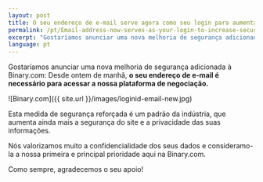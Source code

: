 ```yaml
---
layout: post
title: O seu endereço de e-mail serve agora como seu login para aumentar a segurança
permalink: /pt/Email-address-now-serves-as-your-login-to-increase-security/
excerpt: "Gostaríamos anunciar uma nova melhoria de segurança adicionada à Binary.com: Desde ontem de manhã, o seu endereço de e-mail é necessário para acessar..."
language: pt
---
```



Gostaríamos anunciar uma nova melhoria de segurança adicionada à Binary.com: Desde ontem de manhã, **o seu endereço de e-mail é necessário para acessar a nossa plataforma de negociação.**

![Binary.com]({{ site.url }}/images/loginid-email-new.jpg)

Esta medida de segurança reforçada é um padrão da indústria, que aumenta ainda mais a segurança do site e a privacidade das suas informações.

Nós valorizamos muito a confidencialidade dos seus dados e consideramo-la a nossa primeira e principal prioridade aqui na Binary.com.

Como sempre, agradecemos o seu apoio!




